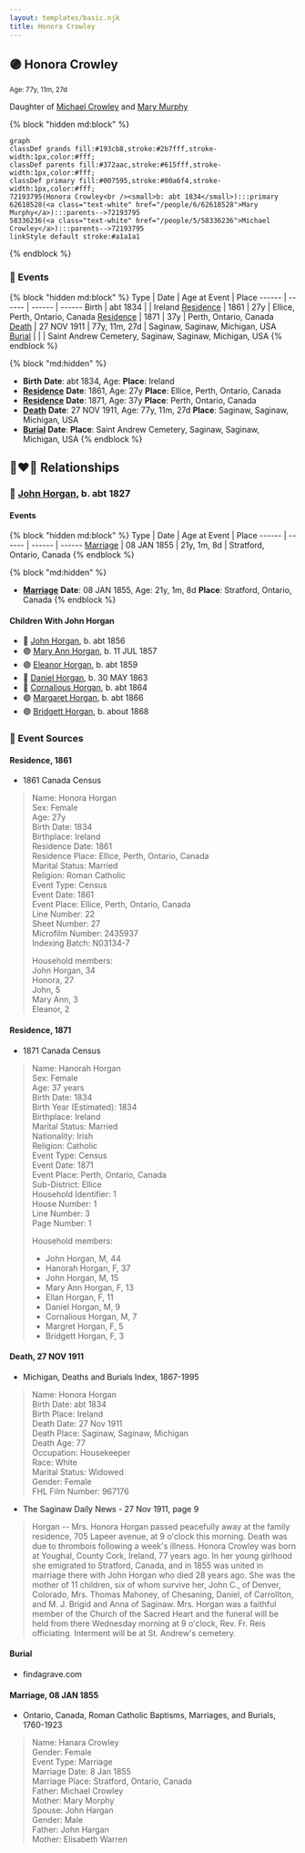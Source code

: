 ```yaml
---
layout: templates/basic.njk
title: Honora Crowley
---
```

## 🟣 Honora Crowley
<small>Age: 77y, 11m, 27d</small>

Daughter of [Michael Crowley](/people/5/58336236) and [Mary Murphy](/people/6/62618528)

{% block "hidden md:block" %}
```mermaid
graph
classDef grands fill:#193cb8,stroke:#2b7fff,stroke-width:1px,color:#fff;
classDef parents fill:#372aac,stroke:#615fff,stroke-width:1px,color:#fff;
classDef primary fill:#007595,stroke:#00a6f4,stroke-width:1px,color:#fff;
72193795(Honora Crowley<br /><small>b: abt 1834</small>):::primary
62618528(<a class="text-white" href="/people/6/62618528">Mary Murphy</a>):::parents-->72193795
58336236(<a class="text-white" href="/people/5/58336236">Michael Crowley</a>):::parents-->72193795
linkStyle default stroke:#a1a1a1
```
{% endblock %}

### 📆 Events

{% block "hidden md:block" %}
Type | Date | Age at Event | Place
------ | ------ | ------ | ------
Birth | abt 1834 |  | Ireland
[Residence](#event-event-0) | 1861 | 27y | Ellice, Perth, Ontario, Canada
[Residence](#event-event-1) | 1871 | 37y | Perth, Ontario, Canada
[Death](#event-event-6) | 27 NOV 1911 | 77y, 11m, 27d | Saginaw, Saginaw, Michigan, USA
[Burial](#event-event-7) |  |  | Saint Andrew Cemetery, Saginaw, Saginaw, Michigan, USA
{% endblock %}

{% block "md:hidden" %}
- **Birth**
**Date**: abt 1834, Age:
**Place**: Ireland
- **[Residence](#event-event-0)**
**Date**: 1861, Age: 27y
**Place**: Ellice, Perth, Ontario, Canada
- **[Residence](#event-event-1)**
**Date**: 1871, Age: 37y
**Place**: Perth, Ontario, Canada
- **[Death](#event-event-6)**
**Date**: 27 NOV 1911, Age: 77y, 11m, 27d
**Place**: Saginaw, Saginaw, Michigan, USA
- **[Burial](#event-event-7)**
**Date**:
**Place**: Saint Andrew Cemetery, Saginaw, Saginaw, Michigan, USA
{% endblock %}

## 👩‍❤️‍👨 Relationships

### 🔵 [John Horgan](/people/5/54161773), b. abt 1827

#### Events

{% block "hidden md:block" %}
Type | Date | Age at Event | Place
------ | ------ | ------ | ------
[Marriage](#event-family-0-event-0) | 08 JAN 1855 | 21y, 1m, 8d | Stratford, Ontario, Canada
{% endblock %}

{% block "md:hidden" %}
- **[Marriage](#event-family-0-event-0)**
**Date**: 08 JAN 1855, Age: 21y, 1m, 8d
**Place**: Stratford, Ontario, Canada
{% endblock %}

#### Children With John Horgan
* 🔵 [John Horgan](/people/1/12278671), b. abt 1856
* 🟣 [Mary Ann Horgan](/people/9/90749846), b. 11 JUL 1857
* 🟣 [Eleanor Horgan](/people/3/34125056), b. abt 1859
* 🔵 [Daniel Horgan](/people/1/15488992), b. 30 MAY 1863
* 🔵 [Cornalious Horgan](/people/8/8594961), b. abt 1864
* 🟣 [Margaret Horgan](/people/7/77180611), b. abt 1866
* 🟣 [Bridgett Horgan](/people/3/30208492), b. about 1868
### 📰 Event Sources

#### <a id="event-event-0"></a> Residence, 1861
* 1861 Canada Census
>   
  > Name: Honora Horgan  
  > Sex: Female  
  > Age: 27y  
  > Birth Date: 1834  
  > Birthplace: Ireland  
  > Residence Date: 1861  
  > Residence Place: Ellice, Perth, Ontario, Canada  
  > Marital Status: Married  
  > Religion: Roman Catholic  
  > Event Type: Census  
  > Event Date: 1861  
  > Event Place: Ellice, Perth, Ontario, Canada  
  > Line Number: 22  
  > Sheet Number: 27  
  > Microfilm Number: 2435937  
  > Indexing Batch: N03134-7  
  >   
  > Household members:  
  > John Horgan, 34  
  > Honora, 27  
  > John, 5  
  > Mary Ann, 3  
  > Eleanor, 2  
  >

#### <a id="event-event-1"></a> Residence, 1871
* 1871 Canada Census
>   
  > Name: Hanorah Horgan  
  > Sex: Female  
  > Age: 37 years  
  > Birth Date: 1834  
  > Birth Year (Estimated): 1834  
  > Birthplace: Ireland  
  > Marital Status: Married  
  > Nationality: Irish  
  > Religion: Catholic  
  > Event Type: Census  
  > Event Date: 1871  
  > Event Place: Perth, Ontario, Canada  
  > Sub-District: Ellice  
  > Household Identifier: 1  
  > House Number: 1  
  > Line Number: 3  
  > Page Number: 1  
  >   
  > Household members:  
  > - John Horgan, M, 44  
  > - Hanorah Horgan, F, 37  
  > - John Horgan, M, 15  
  > - Mary Ann Horgan, F, 13  
  > - Ellan Horgan, F, 11  
  > - Daniel Horgan, M, 9  
  > - Cornalious Horgan, M, 7  
  > - Margret Horgan, F, 5  
  > - Bridgett Horgan, F, 3  
  >

#### <a id="event-event-6"></a> Death, 27 NOV 1911
* Michigan, Deaths and Burials Index, 1867-1995
>   
  > Name: Honora Horgan  
  > Birth Date: abt 1834  
  > Birth Place: Ireland  
  > Death Date: 27 Nov 1911  
  > Death Place: Saginaw, Saginaw, Michigan  
  > Death Age: 77  
  > Occupation: Housekeeper  
  > Race: White  
  > Marital Status: Widowed  
  > Gender: Female  
  > FHL Film Number: 967176
* The Saginaw Daily News  - 27 Nov 1911, page 9
>   
  > Horgan -- Mrs. Honora Horgan passed peacefully away at the family residence, 705 Lapeer avenue, at 9 o'clock this morning. Death was due to thrombois following a week's illness. Honora Crowley was born at Youghal, County Cork, Ireland, 77 years ago. In her young girlhood she emigrated to Stratford, Canada, and in 1855 was united in marriage there with John Horgan who died 28 years ago. She was the mother of 11 children, six of whom survive her, John C., of Denver, Colorado, Mrs. Thomas Mahoney, of Chesaning, Daniel, of Carrollton, and M. J. Brigid and Anna of Saginaw. Mrs. Horgan was a faithful member of the Church of the Sacred Heart and the funeral will be held from there Wednesday morning at 9 o'clock, Rev. Fr. Reis officiating. Interment will be at St. Andrew's cemetery.

#### <a id="event-event-7"></a> Burial
* findagrave.com

#### <a id="event-family-0-event-0"></a> Marriage, 08 JAN 1855
* Ontario, Canada, Roman Catholic Baptisms, Marriages, and Burials, 1760-1923
>   
  > Name: Hanara Crowley  
  > Gender: Female  
  > Event Type: Marriage  
  > Marriage Date: 8 Jan 1855  
  > Marriage Place: Stratford, Ontario, Canada  
  > Father: Michael Crowley  
  > Mother: Mary Morphy  
  > Spouse: John Hargan  
  > Gender: Male  
  > Father: John Hargan  
  > Mother: Elisabeth Warren